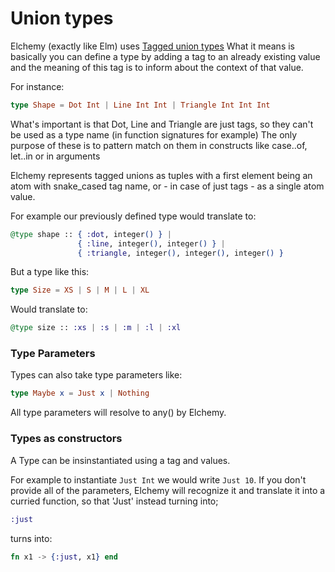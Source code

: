 # Union types

Elchemy (exactly like Elm) uses [Tagged union types](https://en.wikipedia.org/wiki/Tagged_union) 
What it means is basically you can define a type by adding a tag to
an already existing value and the meaning of this tag is to inform about the
context of that value.

For instance:

``` elm
type Shape = Dot Int | Line Int Int | Triangle Int Int Int
```
What's important is that Dot, Line and Triangle are just tags, so they can't be used as a type name (in function signatures for example)
The only purpose of these is to pattern match on them in constructs like case..of, let..in or in arguments

Elchemy represents tagged unions as tuples with a first element being an atom with snake_cased tag name, or - in case of just tags - as a single atom value.

For example our previously defined type would translate to:

``` elixir
@type shape :: { :dot, integer() } |
               { :line, integer(), integer() } |
               { :triangle, integer(), integer(), integer() }
```
But a type like this:

``` elm
type Size = XS | S | M | L | XL
```
Would translate to:

``` elixir
@type size :: :xs | :s | :m | :l | :xl
```
### Type Parameters

Types can also take type parameters like:

``` elm
type Maybe x = Just x | Nothing
```
All type parameters will resolve to any() by Elchemy.

### Types as constructors

A Type can be insinstantiated using a tag and values. 

For example to instantiate `Just Int` we would write `Just 10`.
If you don't provide all of the parameters, Elchemy will recognize it and
translate it into a curried function, so that 'Just' instead turning into;

``` elixir
:just
```

turns into:

``` elixir
fn x1 -> {:just, x1} end
```
